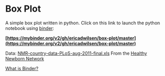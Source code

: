 # Box Plot
A simple box plot written in python.  Click on this link to launch the python notebook using [binder](https://mybinder.org/): 

**[https://mybinder.org/v2/gh/ericadwilsen/box-plot/master](https://mybinder.org/v2/gh/ericadwilsen/box-plot/master)**

Data: [NMR-country-data-PLoS-aug-2011-final.xls](https://www.healthynewbornnetwork.org/resource/neonatal-mortality-rate-country-data-excel-spreadsheet/)  From the [Healthy Newborn Network](https://www.healthynewbornnetwork.org/)

[What is Binder?](https://mybinder.readthedocs.io/en/latest/)
